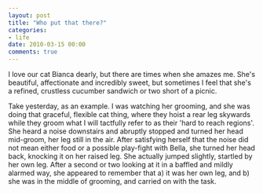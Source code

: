 ```yaml
---
layout: post
title: "Who put that there?"
categories:
- life
date: 2010-03-15 00:00
comments: true
---
```


<p>I love our cat Bianca dearly, but there are times when she amazes me. She's beautiful, affectionate and incredibly sweet, but sometimes I feel that she's a refined, crustless cucumber sandwich or two short of a picnic. </p>

<p>Take yesterday, as an example. I was watching her grooming, and she was doing that graceful, flexible cat thing, where they hoist a rear leg skywards while they groom what I will tactfully refer to as their 'hard to reach regions'. She heard a noise downstairs and abruptly stopped and turned her head mid-groom, her leg still in the air. After satisfying herself that the noise did not mean either food or a possible play-fight with Bella, she turned her head back, knocking it on her raised leg. She actually jumped slightly, startled by her own leg. After a second or two looking at it in a baffled and mildly alarmed way, she appeared to remember that a) it was her own leg, and b) she was in the middle of grooming, and carried on with the task.</p>



